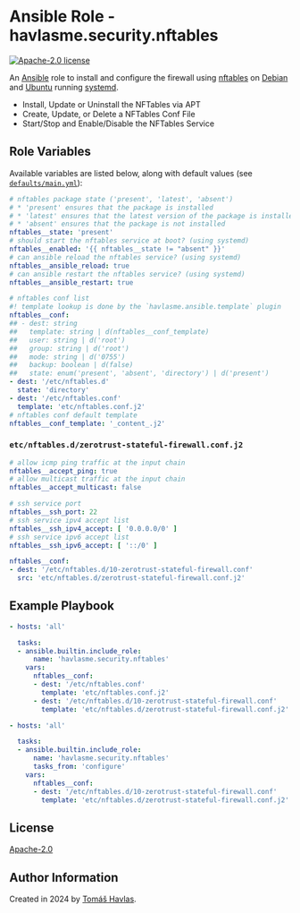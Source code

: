 Ansible Role - havlasme.security.nftables
=========================================

[![Apache-2.0 license][license-image]][license-link]

An [Ansible](https://www.ansible.com/) role to install and configure the firewall using [nftables](https://nftables.org/) on [Debian](https://www.debian.org/) and [Ubuntu](https://www.ubuntu.com/) running [systemd](https://systemd.io/).

- Install, Update or Uninstall the NFTables via APT
- Create, Update, or Delete a NFTables Conf File
- Start/Stop and Enable/Disable the NFTables Service

Role Variables
--------------

Available variables are listed below, along with default values (see [`defaults/main.yml`](defaults/main.yml)):

```yaml
# nftables package state ('present', 'latest', 'absent')
# * 'present' ensures that the package is installed
# * 'latest' ensures that the latest version of the package is installed
# * 'absent' ensures that the package is not installed
nftables__state: 'present'
# should start the nftables service at boot? (using systemd)
nftables__enabled: '{{ nftables__state != "absent" }}'
# can ansible reload the nftables service? (using systemd)
nftables__ansible_reload: true
# can ansible restart the nftables service? (using systemd)
nftables__ansible_restart: true

# nftables conf list
#! template lookup is done by the `havlasme.ansible.template` plugin
nftables__conf:
## - dest: string
##   template: string | d(nftables__conf_template)
##   user: string | d('root')
##   group: string | d('root')
##   mode: string | d('0755')
##   backup: boolean | d(false)
##   state: enum('present', 'absent', 'directory') | d('present')
- dest: '/etc/nftables.d'
  state: 'directory'
- dest: '/etc/nftables.conf'
  template: 'etc/nftables.conf.j2'
# nftables conf default template
nftables__conf_template: '_content_.j2'
```

### `etc/nftables.d/zerotrust-stateful-firewall.conf.j2`

```yaml title='etc/nftables.d/zerotrust-stateful-firewall.conf.j2'
# allow icmp ping traffic at the input chain
nftables__accept_ping: true
# allow multicast traffic at the input chain
nftables__accept_multicast: false

# ssh service port
nftables__ssh_port: 22
# ssh service ipv4 accept list
nftables__ssh_ipv4_accept: [ '0.0.0.0/0' ]
# ssh service ipv6 accept list
nftables__ssh_ipv6_accept: [ '::/0' ]
```

```yaml
nftables__conf:
- dest: '/etc/nftables.d/10-zerotrust-stateful-firewall.conf'
  src: 'etc/nftables.d/zerotrust-stateful-firewall.conf.j2'
```

Example Playbook
----------------

```yaml title='Minimal'
- hosts: 'all'

  tasks:
  - ansible.builtin.include_role:
      name: 'havlasme.security.nftables'
    vars:
      nftables__conf:
      - dest: '/etc/nftables.conf'
        template: 'etc/nftables.conf.j2'
      - dest: '/etc/nftables.d/10-zerotrust-stateful-firewall.conf'
        template: 'etc/nftables.d/zerotrust-stateful-firewall.conf.j2'
```

```yaml title='Configure-Only'
- hosts: 'all'

  tasks:
  - ansible.builtin.include_role:
      name: 'havlasme.security.nftables'
      tasks_from: 'configure'
    vars:
      nftables__conf:
      - dest: '/etc/nftables.d/10-zerotrust-stateful-firewall.conf'
        template: 'etc/nftables.d/zerotrust-stateful-firewall.conf.j2'
```

License
-------

[Apache-2.0][license-link]

Author Information
------------------

Created in 2024 by [Tomáš Havlas](https://havlas.me/).


[license-image]: https://img.shields.io/badge/license-Apache2.0-blue.svg?style=flat-square
[license-link]: ../../LICENSE
